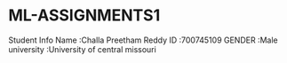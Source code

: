 # ML-ASSIGNMENTS1

Student Info
Name        :Challa Preetham Reddy
ID          :700745109
GENDER      :Male
university  :University of central missouri
